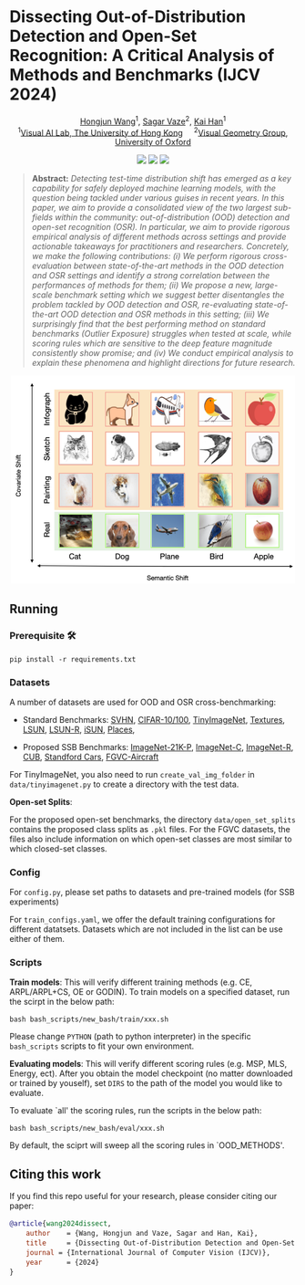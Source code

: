 # Dissecting Out-of-Distribution Detection and Open-Set Recognition: A Critical Analysis of Methods and Benchmarks (IJCV 2024)

<p align="center">
  <a href="https://whj363636.github.io/">Hongjun Wang</a><sup>1</sup>, 
  <a href="https://sgvaze.github.io/">Sagar Vaze</a><sup>2</sup>, 
  <a href="https://www.kaihan.org/">Kai Han</a><sup>1</sup> </br>
<sup>1</sup><a href="https://visailab.github.io/index.html">Visual AI Lab, The University of Hong Kong</a>&nbsp;&nbsp;&nbsp;&nbsp;
<sup>2</sup><a href="https://www.robots.ox.ac.uk/~vgg/">Visual Geometry Group, University of Oxford</a>
</p>

<p align="center">
    <a href="http://arxiv.org/abs/2408.16757"><img src="https://img.shields.io/badge/arXiv-2408.16757-b31b1b"></a>
    <a href="https://visual-ai.github.io/Dissect-OOD-OSR/"><img src="https://img.shields.io/badge/Project-Website-blue"></a>
    <a href="#jump"><img src="https://img.shields.io/badge/BibTeX-8A2BE2"></a>
</p>

> **Abstract:** *Detecting test-time distribution shift has emerged as a key capability for safely deployed machine learning models, with the question being tackled under various guises in recent years. In this paper, we aim to provide a consolidated view of the two largest sub-fields within the community: out-of-distribution (OOD) detection and open-set recognition (OSR). In particular, we aim to provide rigorous empirical analysis of different methods across settings and provide actionable takeaways for practitioners and researchers.
Concretely, we make the following contributions:
(i) We perform rigorous cross-evaluation between state-of-the-art methods in the OOD detection and OSR settings and identify a strong correlation between the performances of methods for them;
(ii) We propose a new, large-scale benchmark setting which we suggest better disentangles the problem tackled by OOD detection and OSR, re-evaluating state-of-the-art OOD detection and OSR methods in this setting; 
(iii) We surprisingly find that the best performing method on standard benchmarks (Outlier Exposure) struggles when tested at scale, while scoring rules which are sensitive to the deep feature magnitude consistently show promise;
and (iv) We conduct empirical analysis to explain these phenomena and highlight directions for future research.*

<p align="center">
<img src="assets/teaser.png" width="500"/>
</p>

## Running

### Prerequisite 🛠️

```
pip install -r requirements.txt
```

### Datasets

A number of datasets are used for OOD and OSR cross-benchmarking:
* Standard Benchmarks: [SVHN](https://pytorch.org/vision/stable/datasets.html),
[CIFAR-10/100](https://pytorch.org/vision/stable/datasets.html),
[TinyImageNet](https://github.com/rmccorm4/Tiny-Imagenet-200), [Textures](https://www.robots.ox.ac.uk/~vgg/data/dtd/), [LSUN](http://pages.cs.wisc.edu/~huangrui/imagenet_ood_dataset/SUN.tar.gz), [LSUN-R](https://www.dropbox.com/s/moqh2wh8696c3yl/LSUN_resize.tar.gz), [iSUN](https://www.dropbox.com/s/ssz7qxfqae0cca5/iSUN.tar.gz), [Places](http://pages.cs.wisc.edu/~huangrui/imagenet_ood_dataset/Places.tar.gz), 

* Proposed SSB Benchmarks: [ImageNet-21K-P](https://github.com/Alibaba-MIIL/ImageNet21K), [ImageNet-C](https://zenodo.org/records/2235448), [ImageNet-R](https://people.eecs.berkeley.edu/~hendrycks/imagenet-r.tar),
 [CUB](http://www.vision.caltech.edu/visipedia/CUB-200.html),
 [Standford Cars](https://www.kaggle.com/datasets/jessicali9530/stanford-cars-dataset),
[FGVC-Aircraft](https://www.robots.ox.ac.uk/~vgg/data/fgvc-aircraft/)

For TinyImageNet, you also need to run `create_val_img_folder` in `data/tinyimagenet.py` to create
a directory with the test data.

**Open-set Splits**:

For the proposed open-set benchmarks, the directory ```data/open_set_splits``` contains the proposed class splits
 as ```.pkl``` files. For the FGVC datasets, the files also include information on which
 open-set classes are most similar to which closed-set classes.

### Config

For ```config.py```, please set paths to datasets and pre-trained models (for SSB experiments)

For ```train_configs.yaml```, we offer the default training configurations for different datatsets. Datasets which are not included in the list can be use either of them.


### Scripts

**Train models**: This will verify different training methods (e.g. CE, ARPL/ARPL+CS, OE or GODIN). To train models on a specified dataset, run the scirpt in the below path:

```
bash bash_scripts/new_bash/train/xxx.sh
```

Please change ```PYTHON``` (path to python interpreter) in the specific ```bash_scripts``` scripts to fit your own environment. 

**Evaluating models**: This will verify different scoring rules (e.g. MSP, MLS, Energy, ect). After you obtain the model checkpoint (no matter downloaded or trained by youself), set ```DIRS``` to the path of the model you would like to evaluate. 

To evaluate `all' the scoring rules, run the scripts in the below path:

```
bash bash_scripts/new_bash/eval/xxx.sh
```

By default, the sciprt will sweep all the scoring rules in `OOD_METHODS'.

  
## Citing this work
<span id="jump"></span>
If you find this repo useful for your research, please consider citing our paper:

```bibtex
@article{wang2024dissect,
    author    = {Wang, Hongjun and Vaze, Sagar and Han, Kai},
    title     = {Dissecting Out-of-Distribution Detection and Open-Set Recognition: A Critical Analysis of Methods and Benchmarks},
    journal = {International Journal of Computer Vision (IJCV)},
    year      = {2024}
}
```
